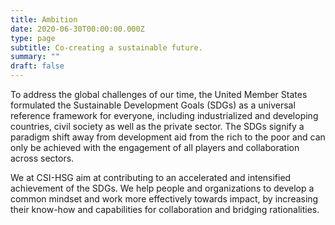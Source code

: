 ```yaml
---
title: Ambition
date: 2020-06-30T00:00:00.000Z
type: page
subtitle: Co-creating a sustainable future.
summary: ""
draft: false
---
```

To address the global challenges of our time, the United Member States formulated the Sustainable Development Goals (SDGs) as a universal reference framework for everyone, including industrialized and developing countries, civil society as well as the private sector. The SDGs signify a paradigm shift away from development aid from the rich to the poor and can only be achieved with the engagement of all players and collaboration across sectors.

We at CSI-HSG aim at contributing to an accelerated and intensified achievement of the SDGs. We help people and organizations to develop a common mindset and work more effectively towards impact, by increasing their know-how and capabilities for collaboration and bridging rationalities.